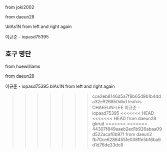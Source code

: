 from joki2002

from daeun28

\blAs1N from left and right again

이규준 - iopasd75395



## 호구 명단

from huewilliams

from daeun28

이규준 - iopasd75395
blAs1N from left and right again

>>>>>>> cce2eb8146d5a7f8b65d9b1b4dda32e926850dbd
leafcis
CHAEEUN-LEE
이규준 - iopasd75395
<<<<<<< HEAD
<<<<<<< HEAD
from daeun28
gkrud
=======
=======
>>>>>>> 44307f849aaeb2ed1b926abaa09d522acaf0b971
from daeun2
>>>>>>> fb70ce6286455fe038ffe5bf6ba6d1d76de33dc8
